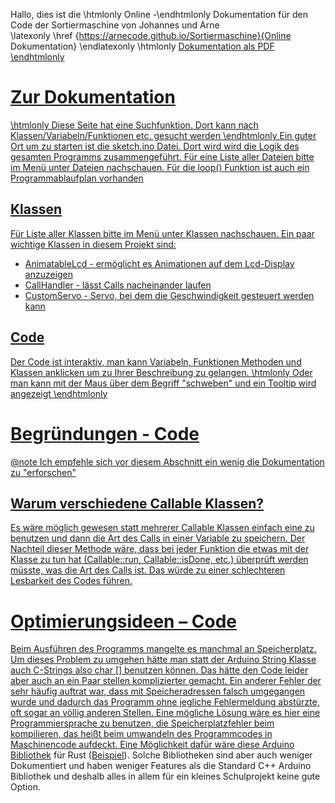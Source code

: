 Hallo, dies ist die \htmlonly Online -\endhtmlonly Dokumentation für den Code der Sortiermaschine von Johannes und Arne   
\latexonly \href {https://arnecode.github.io/Sortiermaschine}{Online Dokumentation} \endlatexonly
\htmlonly <a href="https://arnecode.github.io/Sortiermaschine/refman.pdf">Dokumentation als PDF \endhtmlonly
# Zur Dokumentation
\htmlonly Diese Seite hat eine Suchfunktion. Dort kann nach Klassen/Variabeln/Funktionen etc. gesucht werden  \endhtmlonly
Ein guter Ort um zu starten ist die sketch.ino Datei. Dort wird wird die Logik des gesamten Programms zusammengeführt. Für eine Liste aller Dateien bitte im Menü unter Dateien nachschauen.
Für die loop() Funktion ist auch ein Programmablaufplan vorhanden
## Klassen
Für Liste aller Klassen bitte im Menü unter Klassen nachschauen. 
Ein paar wichtige Klassen in diesem Projekt sind:
- AnimatableLcd - ermöglicht es Animationen auf dem Lcd-Display anzuzeigen
- CallHandler - lässt Calls nacheinander laufen
- CustomServo - Servo, bei dem die Geschwindigkeit gesteuert werden kann  
## Code
Der Code ist interaktiv, man kann Variabeln, Funktionen Methoden und Klassen anklicken um zu Ihrer Beschreibung zu gelangen. \htmlonly Oder man kann mit der Maus über dem Begriff "schweben" und ein Tooltip wird angezeigt \endhtmlonly

# Begründungen - Code 
@note Ich empfehle sich vor diesem Abschnitt ein wenig die Dokumentation zu "erforschen"

## Warum verschiedene Callable Klassen? 

Es wäre möglich gewesen statt mehrerer Callable Klassen einfach eine zu benutzen und dann die Art des Calls in einer Variable zu speichern. Der Nachteil dieser Methode wäre, dass bei jeder Funktion die etwas mit der Klasse zu tun hat (Callable::run, Callable::isDone, etc.) überprüft werden müsste, was die Art des Calls ist. Das würde zu einer schlechteren Lesbarkeit des Codes führen. 

 

# Optimierungsideen – Code 

Beim Ausführen des Programms mangelte es manchmal an Speicherplatz. Um dieses Problem zu umgehen hätte man statt der Arduino String Klasse auch C-Strings also char [] benutzen können. Das hätte den Code leider aber auch an ein Paar stellen komplizierter gemacht. Ein anderer Fehler der sehr häufig auftrat war, dass mit Speicheradressen falsch umgegangen wurde und dadurch das Programm ohne jegliche Fehlermeldung abstürzte, oft sogar an völlig anderen Stellen. Eine mögliche Lösung wäre es hier eine Programmiersprache zu benutzen, die Speicherplatzfehler beim kompilieren, das heißt beim umwandeln des Programmcodes in Maschinencode aufdeckt. Eine Möglichkeit dafür wäre diese [Arduino Bibliothek](https://github.com/Rahix/avr-hal) für Rust ([Beispiel](https://creativcoder.dev/rust-on-arduino-uno)). Solche Bibliotheken sind aber auch weniger Dokumentiert und haben weniger Features als die Standard C++ Arduino Bibliothek und deshalb alles in allem für ein kleines Schulprojekt keine gute Option. 